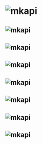 # ![mkapi](measures.corporate|plain|link|sourcelink)

## ![mkapi](measures.corporate.book_leverage||link|sourcelink)
## ![mkapi](measures.corporate.capital_expenditure||link|sourcelink)
## ![mkapi](measures.corporate.market_to_book||link|sourcelink)
## ![mkapi](measures.corporate.roa||link|sourcelink)
## ![mkapi](measures.corporate.roe||link|sourcelink)
## ![mkapi](measures.corporate.firm_size||link|sourcelink)
## ![mkapi](measures.corporate.tangibility||link|sourcelink)
